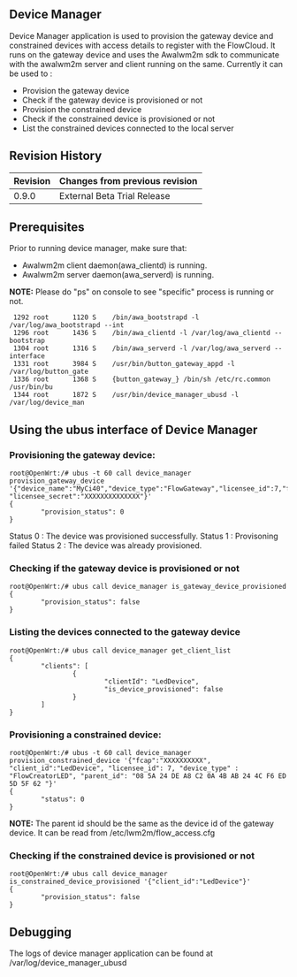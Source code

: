 ## Device Manager
Device Manager application is used to provision the gateway device and constrained devices with access details to register with the FlowCloud. It runs on the gateway device and uses the Awalwm2m sdk to communicate with the awalwm2m server and client running on the same.
Currently it can be used to :
- Provision the gateway device
- Check if the gateway device is provisioned or not
- Provision the constrained device
- Check if the constrained device is provisioned or not
- List the constrained devices connected to the local server

## Revision History
| Revision  | Changes from previous revision |
| :----     | :------------------------------|
| 0.9.0     | External Beta Trial Release    |

## Prerequisites
Prior to running device manager, make sure that:
- Awalwm2m client daemon(awa_clientd) is running.
- Awalwm2m server daemon(awa_serverd) is running.

**NOTE:** Please do "ps" on console to see "specific" process is running or not.
```
 1292 root      1120 S    /bin/awa_bootstrapd -l /var/log/awa_bootstrapd --int
 1296 root      1436 S    /bin/awa_clientd -l /var/log/awa_clientd --bootstrap
 1304 root      1316 S    /bin/awa_serverd -l /var/log/awa_serverd --interface
 1331 root      3984 S    /usr/bin/button_gateway_appd -l /var/log/button_gate
 1336 root      1368 S    {button_gateway_} /bin/sh /etc/rc.common /usr/bin/bu
 1344 root      1872 S    /usr/bin/device_manager_ubusd -l /var/log/device_man
```
## Using the ubus interface of Device Manager
### Provisioning the gateway device:

```
root@OpenWrt:/# ubus -t 60 call device_manager provision_gateway_device '{"device_name":"MyCi40","device_type":"FlowGateway","licensee_id":7,"fcap":"XXXXXXXXXX", "licensee_secret":"XXXXXXXXXXXXXX"}'
{
        "provision_status": 0
}
```
Status 0 : The device was provisioned successfully.
Status 1 : Provisoning failed
Status 2 : The device was already provisioned.

### Checking if the gateway device is provisioned or not
```
root@OpenWrt:/# ubus call device_manager is_gateway_device_provisioned
{
        "provision_status": false
}
```

### Listing the devices connected to the gateway device
```
root@OpenWrt:/# ubus call device_manager get_client_list
{
        "clients": [
                {
                        "clientId": "LedDevice",
                        "is_device_provisioned": false
                }
        ]
}
```

### Provisioning a constrained device:
```
root@OpenWrt:/# ubus -t 60 call device_manager provision_constrained_device '{"fcap":"XXXXXXXXXX", "client_id":"LedDevice", "licensee_id": 7, "device_type" : "FlowCreatorLED", "parent_id": "08 5A 24 DE A8 C2 0A 4B AB 24 4C F6 ED 5D 5F 62 "}'
{
        "status": 0
}
```
**NOTE:** The parent id should be the same as the device id of the gateway device. It can be read from /etc/lwm2m/flow_access.cfg

### Checking if the constrained device is provisioned or not
```
root@OpenWrt:/# ubus call device_manager is_constrained_device_provisioned '{"client_id":"LedDevice"}'
{
        "provision_status": false
}

```

## Debugging

The logs of device manager application can be found at /var/log/device_manager_ubusd
